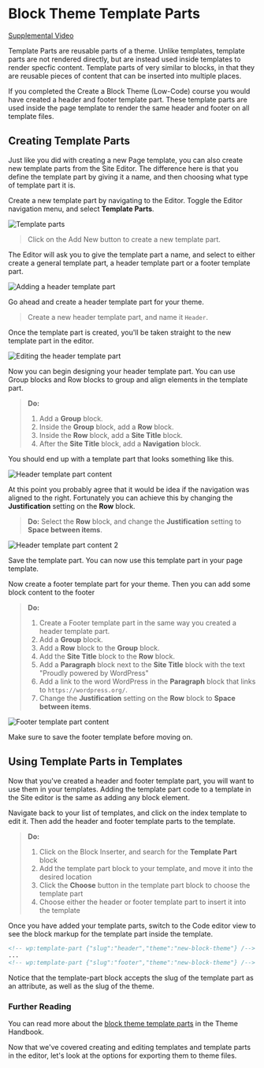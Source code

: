 # Block Theme Template Parts

[Supplemental Video](https://videopress.com/v/S6ufFSi2)

Template Parts are reusable parts of a theme. Unlike templates, template parts are not rendered directly, but are instead used inside templates to render specfic content. Template parts of very similar to blocks, in that they are reusable pieces of content that can be inserted into multiple places.

If you completed the Create a Block Theme (Low-Code) course you would have created a header and footer template part. These template parts are used inside the page template to render the same header and footer on all template files.

## Creating Template Parts

Just like you did with creating a new Page template, you can also create new template parts from the Site Editor. The difference here is that you define the template part by giving it a name, and then choosing what type of template part it is.

Create a new template part by navigating to the Editor. Toggle the Editor navigation menu, and select **Template Parts**.

![Template parts](/images/module-01/lesson-03/editor-template-parts.png)

> Click on the Add New button to create a new template part. 

The Editor will ask you to give the template part a name, and select to either create a general template part, a header template part or a footer template part. 

![Adding a header template part](/images/module-01/lesson-03/editor-header-template-part.png)

Go ahead and create a header template part for your theme.

> Create a new header template part, and name it `Header`.

Once the template part is created, you'll be taken straight to the new template part in the editor.

![Editing the header template part](/images/module-01/lesson-03/editor-edit-header-template-part.png)

Now you can begin designing your header template part. You can use Group blocks and Row blocks to group and align elements in the template part.

> **Do:** 
> 1. Add a **Group** block.
> 2. Inside the **Group** block, add a **Row** block.
> 3. Inside the **Row** block, add a **Site Title** block.
> 4. After the **Site Title** block, add a **Navigation** block.

You should end up with a template part that looks something like this.

![Header template part content](/images/module-01/lesson-03/editor-header-template-part-content.png)

At this point you probably agree that it would be idea if the navigation was aligned to the right. Fortunately you can achieve this by changing the **Justification** setting on the **Row** block. 

> **Do:** 
> Select the **Row** block, and change the **Justification** setting to **Space between items**.

![Header template part content 2](/images/module-01/lesson-03/editor-header-template-part-content-space.png)

Save the template part. You can now use this template part in your page template.

Now create a footer template part for your theme. Then you can add some block content to the footer

> **Do:**
> 1. Create a Footer template part in the same way you created a header template part.
> 2. Add a **Group** block.
> 3. Add a **Row** block to the **Group** block.
> 4. Add the **Site Title** block to the **Row** block.
> 5. Add a **Paragraph** block next to the **Site Title** block with the text "Proudly powered by WordPress"
> 6. Add a link to the word WordPress in the **Paragraph** block that links to `https://wordpress.org/`.
> 7. Change the **Justification** setting on the **Row** block to **Space between items**.

![Footer template part content](/images/module-01/lesson-03/editor-footer-template-part-content.png)

Make sure to save the footer template before moving on.

## Using Template Parts in Templates

Now that you've created a header and footer template part, you will want to use them in your templates. Adding the template part code to a template in the Site editor is the same as adding any block element. 

Navigate back to your list of templates, and click on the index template to edit it. Then add the header and footer template parts to the template. 

> **Do:**
> 1. Click on the Block Inserter, and search for the **Template Part** block
> 2. Add the template part block to your template, and move it into the desired location
> 2. Click the **Choose** button in the template part block to choose the template part
> 4. Choose either the header or footer template part to insert it into the template

Once you have added your template parts, switch to the Code editor view to see the block markup for the template part inside the template.

```html
<!-- wp:template-part {"slug":"header","theme":"new-block-theme"} /-->
...
<!-- wp:template-part {"slug":"footer","theme":"new-block-theme"} /-->
```

Notice that the template-part block accepts the slug of the template part as an attribute, as well as the slug of the theme. 

### Further Reading

You can read more about the [block theme template parts](https://developer.wordpress.org/themes/block-themes/templates-and-template-parts/) in the Theme Handbook.

Now that we've covered creating and editing templates and template parts in the editor, let's look at the options for exporting them to theme files.